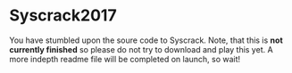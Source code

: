 # Syscrack2017

You have stumbled upon the soure code to Syscrack. Note, that this is **not currently finished** so please do not try to download and play this yet. A more indepth readme file will be completed on launch, so wait!
